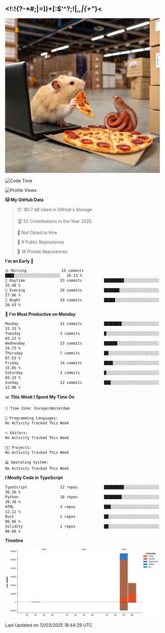 ## <!:!{?-*#;|=))+[:$'^?;!|,_,|{\+"_}<

![hamster is coding in front of pc at warehouse. and then, squid eats the pizza](/public/image/0.gif)

<!--START_SECTION:waka-->
![Code Time](http://img.shields.io/badge/Code%20Time-160%20hrs%2059%20mins-blue)

![Profile Views](http://img.shields.io/badge/Profile%20Views-0-blue)

**🐱 My GitHub Data** 

> 📦 181.7 kB Used in GitHub's Storage 
 > 
> 🏆 52 Contributions in the Year 2025
 > 
> 🚫 Not Opted to Hire
 > 
> 📜 9 Public Repositories 
 > 
> 🔑 18 Private Repositories 
 > 
**I'm an Early 🐤** 

```text
🌞 Morning                15 commits          ████░░░░░░░░░░░░░░░░░░░░░   16.13 % 
🌆 Daytime                33 commits          █████████░░░░░░░░░░░░░░░░   35.48 % 
🌃 Evening                26 commits          ███████░░░░░░░░░░░░░░░░░░   27.96 % 
🌙 Night                  19 commits          █████░░░░░░░░░░░░░░░░░░░░   20.43 % 
```
📅 **I'm Most Productive on Monday** 

```text
Monday                   31 commits          ████████░░░░░░░░░░░░░░░░░   33.33 % 
Tuesday                  3 commits           █░░░░░░░░░░░░░░░░░░░░░░░░   03.23 % 
Wednesday                23 commits          ██████░░░░░░░░░░░░░░░░░░░   24.73 % 
Thursday                 7 commits           ██░░░░░░░░░░░░░░░░░░░░░░░   07.53 % 
Friday                   14 commits          ████░░░░░░░░░░░░░░░░░░░░░   15.05 % 
Saturday                 3 commits           █░░░░░░░░░░░░░░░░░░░░░░░░   03.23 % 
Sunday                   12 commits          ███░░░░░░░░░░░░░░░░░░░░░░   12.90 % 
```


📊 **This Week I Spent My Time On** 

```text
🕑︎ Time Zone: Europe/Amsterdam

💬 Programming Languages: 
No Activity Tracked This Week

🔥 Editors: 
No Activity Tracked This Week

🐱‍💻 Projects: 
No Activity Tracked This Week

💻 Operating System: 
No Activity Tracked This Week
```

**I Mostly Code in TypeScript** 

```text
TypeScript               12 repos            █████████░░░░░░░░░░░░░░░░   36.36 % 
Python                   10 repos            ████████░░░░░░░░░░░░░░░░░   30.30 % 
HTML                     4 repos             ███░░░░░░░░░░░░░░░░░░░░░░   12.12 % 
Rust                     2 repos             ██░░░░░░░░░░░░░░░░░░░░░░░   06.06 % 
Solidity                 2 repos             ██░░░░░░░░░░░░░░░░░░░░░░░   06.06 % 
```



**Timeline**

![Lines of Code chart](https://raw.githubusercontent.com/yosui/yosui/master/assets/bar_graph.png)


 Last Updated on 12/03/2025 18:44:29 UTC
<!--END_SECTION:waka-->
